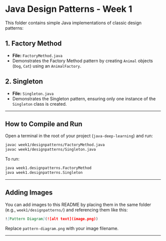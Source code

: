 # Java Design Patterns - Week 1

This folder contains simple Java implementations of classic design patterns:

## 1. Factory Method

- **File:** `FactoryMethod.java`
- Demonstrates the Factory Method pattern by creating `Animal` objects (`Dog`, `Cat`) using an `AnimalFactory`.

## 2. Singleton

- **File:** `Singleton.java`
- Demonstrates the Singleton pattern, ensuring only one instance of the `Singleton` class is created.

---

## How to Compile and Run

Open a terminal in the root of your project (`java-deep-learning`) and run:

```sh
javac week1/designpatterns/FactoryMethod.java
javac week1/designpatterns/Singleton.java
```

To run:

```sh
java week1.designpatterns.FactoryMethod
java week1.designpatterns.Singleton
```

---

## Adding Images

You can add images to this README by placing them in the same folder (e.g., `week1/designpatterns/`) and referencing them like this:

```markdown
![Pattern Diagram](![alt text](image.png))
```

Replace `pattern-diagram.png` with your image filename.

---